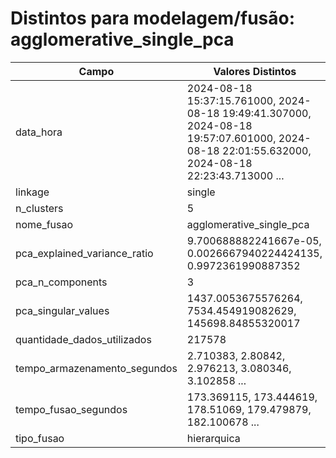 # Distintos para modelagem/fusão: agglomerative_single_pca

| Campo | Valores Distintos |
|-------|-------------------|
| data_hora | 2024-08-18 15:37:15.761000, 2024-08-18 19:49:41.307000, 2024-08-18 19:57:07.601000, 2024-08-18 22:01:55.632000, 2024-08-18 22:23:43.713000 ... |
| linkage | single |
| n_clusters | 5 |
| nome_fusao | agglomerative_single_pca |
| pca_explained_variance_ratio | 9.700688882241667e-05, 0.0026667940224424135, 0.9972361990887352 |
| pca_n_components | 3 |
| pca_singular_values | 1437.0053675576264, 7534.454919082629, 145698.84855320017 |
| quantidade_dados_utilizados | 217578 |
| tempo_armazenamento_segundos | 2.710383, 2.80842, 2.976213, 3.080346, 3.102858 ... |
| tempo_fusao_segundos | 173.369115, 173.444619, 178.51069, 179.479879, 182.100678 ... |
| tipo_fusao | hierarquica |
